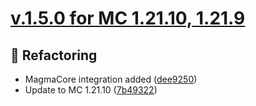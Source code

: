 # [v.1.5.0 for MC 1.21.10, 1.21.9](https://github.com/XxRexRaptorxX/ParticleSpawner/compare/v.1.5.0-dev1...v.1.5.0-dev6)

## 🔨 Refactoring

- MagmaCore integration added ([dee9250](https://github.com/XxRexRaptorxX/ParticleSpawner/commit/dee92500fbd73be259535c0aa6452a497e05ff7c))
- Update to MC 1.21.10 ([7b49322](https://github.com/XxRexRaptorxX/ParticleSpawner/commit/7b49322dbdafcbfaaa75cc69e3479bd7fa520d88))

